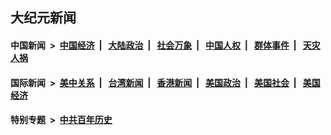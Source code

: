 ## 大纪元新闻

#### 中国新闻 &nbsp;>&nbsp; [中国经济](indexes/ncid283/README.md?05100045) &nbsp;| &nbsp; [大陆政治](indexes/ncid277/README.md?05100045) &nbsp;| &nbsp; [社会万象](indexes/ncid282/README.md?05100045) &nbsp;| &nbsp; [中国人权](indexes/ncid278/README.md?05100045) &nbsp;| &nbsp; [群体事件](indexes/ncid279/README.md?05100045) &nbsp;| &nbsp; [天灾人祸](indexes/ncid280/README.md?05100045)

#### 国际新闻 &nbsp;>&nbsp; [美中关系](indexes/nf1412576/README.md?05100045) &nbsp;| &nbsp; [台湾新闻](indexes/ncid1349361/README.md?05100045) &nbsp;| &nbsp; [香港新闻](indexes/ncid1349362/README.md?05100045) &nbsp;| &nbsp; [美国政治](indexes/ncid1078159/README.md?05100045) &nbsp;| &nbsp; [美国社会](indexes/ncid1078160/README.md?05100045) &nbsp;| &nbsp; [美国经济](indexes/ncid1078158/README.md?05100045)

#### 特别专题 &nbsp;>&nbsp; [中共百年历史](https://github.com/easy2view/epoch-special/blob/master/README.md?05100045)  
